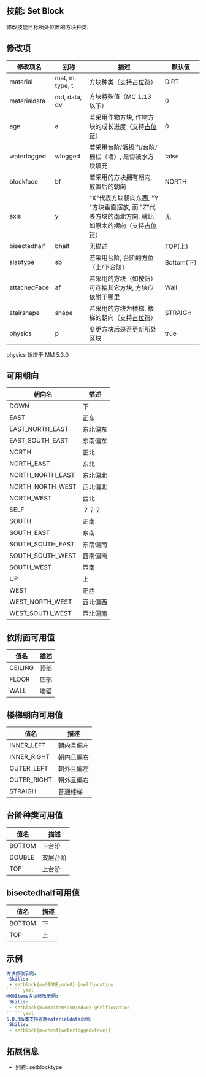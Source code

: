 技能: Set Block
--------------------------

修改技能目标所处位置的方块种类.

修改项
----------

| 修改项名 | 别称    | 描述                                                                                                    | 默认值 |
|-----------|------------|----------------------------------------------------------------------------------------------------------------|---------------|
| material  | mat, m, type, t | 方块种类（支持[占位符](/技能/占位符)） | DIRT          |
| materialdata      | md, data, dv      | 方块特殊值（MC 1.13 以下） | 0             |
| age | a | 若采用作物方块, 作物方块的成长进度（支持[占位符](/技能/占位符)） | 0             |
| waterlogged | wlogged | 若采用台阶/活板门/台阶/栅栏（墙）, 是否被水方块填充 | false  |
| blockface | bf | 若采用的方块拥有朝向, 放置后的朝向 | NORTH  |
| axis | y | "X"代表方块朝向东西, "Y "方块垂直摆放, 而 "Z"代表方块的南北方向, 就比如原木的摆向（支持[占位符](/技能/占位符)） | 无             |
| bisectedhalf | bhalf | 无描述 | TOP(上)  |
| slabtype | sb | 若采用台阶, 台阶的方位（上/下台阶） | Bottom(下)  |
| attachedFace | af | 若采用的方块（如按钮）可连接其它方块, 方块应依附于哪里 | Wall |
| stairshape | shape | 若采用的方块为楼梯, 楼梯的朝向（支持[占位符](/技能/占位符)） | STRAIGH |
| physics | p | 变更方块后是否更新所处区块 | true |

physics 新增于 MM 5.3.0

可用朝向
-------

| 朝向名 | 描述 |
| - | - |
| DOWN | 下 |
| EAST| 正东 |
| EAST_NORTH_EAST | 东北偏东 |
| EAST_SOUTH_EAST| 东南偏东 |
| NORTH| 正北 |
| NORTH_EAST | 东北 |
| NORTH_NORTH_EAST | 东北偏北 |
| NORTH_NORTH_WEST | 西北偏北 |
| NORTH_WEST | 西北 |
| SELF | ？？？ |
| SOUTH | 正南 |
| SOUTH_EAST | 东南 |
| SOUTH_SOUTH_EAST | 东南偏南 |
| SOUTH_SOUTH_WEST | 西南偏南 |
| SOUTH_WEST | 西南 |
| UP | 上 |
| WEST | 正西 |
| WEST_NORTH_WEST| 西北偏西|
| WEST_SOUTH_WEST | 西北偏南|

依附面可用值
-----

| 值名 | 描述 |
| - | - |
| CEILING | 顶部 |
| FLOOR | 底部 |
| WALL | 墙壁 |

楼梯朝向可用值
-----

| 值名 | 描述 |
| - | - |
| INNER_LEFT | 朝内且偏左 |
| INNER_RIGHT | 朝内且偏右 |
| OUTER_LEFT | 朝外且偏左 |
| OUTER_RIGHT | 朝外且偏右 |
| STRAIGH | 普通楼梯 |

台阶种类可用值
-----

| 值名 | 描述 |
| - | - |
| BOTTOM | 下台阶 |
| DOUBLE | 双层台阶 |
| TOP | 上台阶 |

bisectedhalf可用值
-----

| 值名 | 描述 |
| - | - |
| BOTTOM | 下 |
| TOP | 上 |

示例
--------

```yaml
方块修改示例:
 Skills:
 - setblock{m=STONE;md=0} @selflocation
``````yaml
MMOItems方块修改示例:
 Skills:
 - setblock{m=mmoitems:50;md=0} @selflocation
``````yaml
5.0.3版本支持省略materialdata示例:
 Skills:
 - setblock{m=chest[waterlogged=true]}
```

拓展信息
---

- 别称: setblocktype